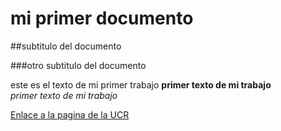 # mi primer documento

##subtitulo del documento

###otro subtitulo del documento


este es el texto de mi primer trabajo
**primer texto de mi trabajo**  
*primer texto de mi trabajo*


[Enlace a la pagina de la UCR](https://medios.ucr.ac.cr/medios/fotos/pri_x-large/2021/16080d373808b1.jpg)

